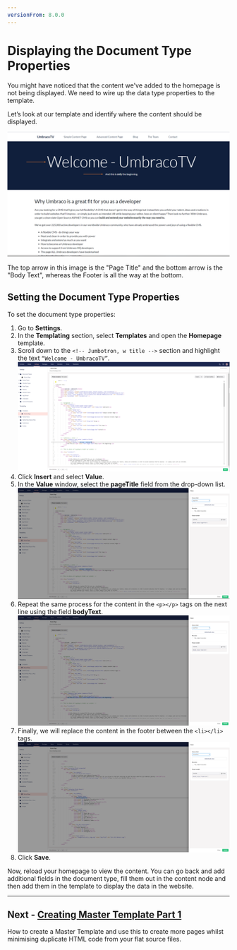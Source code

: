 ```yaml
---
versionFrom: 8.0.0
---
```

# Displaying the Document Type Properties

You might have noticed that the content we've added to the homepage is not being displayed. We need to wire up the data type properties to the template.  

Let’s look at our template and identify where the content should be displayed.

![Where our Data Properties Content Should be Output](images/figure-17-where-our-data-fields-go-v8.png)

The top arrow in this image is the "Page Title" and the bottom arrow is the "Body Text", whereas the Footer is all the way at the bottom.

## Setting the Document Type Properties

To set the document type properties:

1. Go to **Settings**.
2. In the **Templating** section, select **Templates** and open the **Homepage** template.
3. Scroll down to the `<!-- Jumbotron, w title -->` section and highlight the text `“Welcome - UmbracoTV”`.
    ![Preparing to replace the hardcoded text with an Umbraco Page Field](images/figure-18-replace-hardcoded-text-with-umbraco-page-field-v8.png)
4. Click **Insert** and select **Value**.
5. In the **Value** window, select the **pageTitle** field from the drop-down list.
    ![Umbraco Page Field](images/figure-19-umbraco-page-field-v8.png)
6. Repeat the same process for the content in the `<p></p>` tags on the next line using the field **bodyText**.
    ![Replacing the bodyText with the Umbraco Page Field](images/figure-20-replace-bodytext-with-page-field-v8.png)
7. Finally, we will replace the content in the footer between the `<li></li>` tags.
    ![Replacing the Footer Text with the relevant Umbraco Page Field](images/figure-21-footer-text-v8.png)
8. Click **Save**.

Now, reload your homepage to view the content. You can go back and add additional fields in the document type, fill them out in the content node and then add them in the template to display the data in the website.

---

## Next - [Creating Master Template Part 1](../Creating-Master-Template-Part-1)

How to create a Master Template and use this to create more pages whilst minimising duplicate HTML code from your flat source files.
